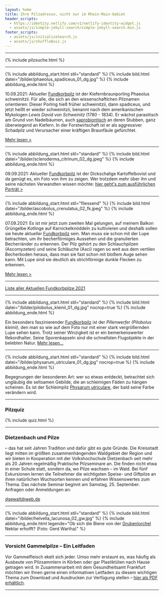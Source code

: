 ```yaml
---
layout: home
title: Ihre Pilzadresse, nicht nur im Rhein-Main-Gebiet
header_scripts:
  - https://identity.netlify.com/v1/netlify-identity-widget.js
  - assets/js/simple-jekyll-search/simple-jekyll-search.min.js
footer_scripts:
  - assets/js/initializeSearch.js
  - assets/js/shuffleQuiz.js
---
```

- - -

{% include pilzsuche.html %}

- - -

{% include abbildung_start.html stil="standard" %}
{% include bild.html datei="/bilder/phaeolus_spadiceus_01_dg.jpg" %}
{% include abbildung_ende.html %}

10.09.2021: Aktueller [Fundkorbpilz](AA "Glossar-") ist der Kiefernbraunporling Phaeolus schweinitzii. Für alle, die sich an den wissenschaftlchen Pilznamen orientieren: Dieser Porling hieß früher schweinitzii, dann spadiceus, und jetzt heißt er wieder schweinitzii, benannt nach dem amerikanischen Mykologen *Lewis David von Schweinitz* (1780 - 1834). Er wächst parasitisch am Grund von Nadelbäumen, auch [saprobiontisch](saprobiontisch "Glossar") an deren Stubben, ganz überwiegend an Kiefern. In der Forstwirtschaft ist er als aggressiver Schadpilz und Verursacher einer kräftigen Braunfäule gefürchtet.

[Mehr lesen >](/pilze/phaeolus-spadiceus-kiefernbraunporling)

- - -

{% include abbildung_start.html stil="standard" %}
{% include bild.html datei="/bilder/scleroderma_citrinum_02_dg.jpeg" %}
{% include abbildung_ende.html %}

09.09.2021: Aktueller [Fundkorbpilz](AA "Glossar-") ist der Dickschalige Kartoffelbovist und da genügt es, ein Foto von ihm zu zeigen. Wer trotzdem mehr über ihn und seine nächsten Verwandten wissen möchte: [hier geht's zum ausführlichen Porträt >](/pilze/scleroderma-citrinum-dickschaliger-kartoffelbovist)

- - -

{% include abbildung_start.html stil="fliessend" %}
{% include bild.html datei="/bilder/ascobolus_crenulatus_02_fk.jpeg" %}
{% include abbildung_ende.html %}

07.09.2021: Es ist mir jetzt zum zweiten Mal gelungen, auf meinem Balkon Grüngelbe Kotlinge auf Karnickelknöddeln zu kultivieren und deshalb sollen sie heute aktueller [Fundkorbpilz](AA "Glossar-") sein. Man muss sie schon mit der Lupe betrachten, um ihr becherförmiges Aussehen und die granulierten Becherränder zu erkennen. Der Pilz gehört zu den Schlauchpilzen (Ascomyzeten) und seine Schläuche (Asci) ragen so weit aus dem vertilen Becherboden heraus, dass man sie fast schon mit bloßem Auge sehen kann. Mit Lupe sind sie deutlich als strichförmige dunkle Flecken zu erkennen.

[Mehr lesen >](/pilze/ascobolus-crenulatus-grüngelber-kotling)

- - -

[Liste aller Aktuellen Fundkorbpilze 2021](/artikel/liste-aller-aktuellen-fundkorbpilze-2021.html)

- - -

{% include abbildung_start.html stil="standard" %}
{% include bild.html datei="/bilder/pilobolus_kleinii_01_dg.jpg" nocrop=true %}
{% include abbildung_ende.html %}

Ein besonders faszinierender [Fundkorbpilz](AA "Glossar-") ist der *Pillenwerfer (Pilobolus kleinii)*, den man so wie auf dem Foto nur mit einer stark vergrößernden Lupe sehen kann. Trotz seiner Winzigkeit ist er ein bemerkenswerter Rekordhalter. Seine Sporenkapseln sind die schnellsten Flugobjekte in der belebten Natur. [Mehr lesen...](/pilze/pilobolus-kleinii-pillenwerfer)

- - -

{% include abbildung_start.html stil="standard" %}
{% include bild.html datei="/bilder/physarum_utriculare_01_dg.jpg" nocrop=true %}
{% include abbildung_ende.html %}

Begegnungen der besonderen Art: wer so etwas entdeckt, betrachtet sich ungläubig die seltsamen Gebilde, die an schleimigen Fäden zu hängen scheinen. Es ist der Schleimpilz [Physarum utriculare](/pilze/physarum-utriculare-fadenfruchtschleimpilz), der bald seine Farbe verändern wird.

- - -

### Pilzquiz

{% include quiz.html %}

- - -

### Dietzenbach und Pilze

– das hat seit Jahren Tradition und dafür gibt es gute Gründe. Die Kreisstadt liegt mitten im größten zusammenhängenden Waldgebiet der Region und wir bieten in Kooperation mit der Volkshochschule Dietzenbach seit mehr als 20 Jahren regelmäßig Praktische Pilzseminare an. Die finden nicht etwa in einer Schule statt, sondern da, wo Pilze wachsen – im Wald. Bei fünf Exkursionen lernen die Teilnehmer die wichtigsten Speise- und Giftpilze an ihren natürlichen Wuchsorten kennen und erfahren Wissenswertes zum Thema. Das nächste Seminar beginnt am Samstag, 25. September. Anfragen oder Anmeldungen an:

dgewalt@web.de 

- - -

{% include abbildung_start.html stil="standard" %}
{% include bild.html datei="/bilder/helvella_lacunosa_02_gw.jpg" %}
{% include abbildung_ende.html legende="Ob sich die Biene von der <a href='/pilze/helvella-lacunosa-grubenlorchel'>Grubenlorchel</a> Nektar erhofft?  (Foto: Gerd Wartha)" %}

- - -

### Vorsicht Gammelpilze – Ein Leitfaden

Vor Gammelfleisch ekelt sich jeder. Umso mehr erstaunt es, was häufig als Ausbeute von Pilzsammlern in Körben oder gar Plastiktüten nach Hause getragen wird. In Zusammenarbeit mit dem Gesundheitsamt Frankfurt möchten wir Ihnen gerne einen informativen Leitfaden zu diesem wichtigen Thema zum Download und Ausdrucken zur Verfügung stellen – [hier als PDF erhältlich](/assets/docs/Fundkorb.de-Gammelpilze.pdf).

- - -